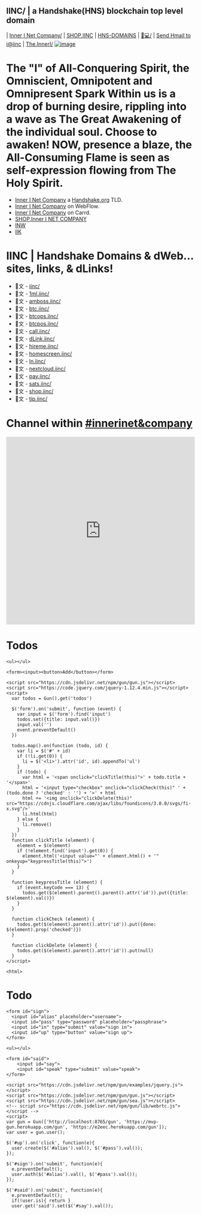 ## IINC/ | a Handshake(HNS) blockchain top level domain
| [Inner I Net Company/](http://shapereality.innerinetcompany.hns.is/) | [SHOP.IINC](http://shop.iinc.hns.to/) | [HNS-DOMAINS](http://home.hns-domains.hns.to/) | [🐻💻/](http://xn--gp8h6h.hns.to/) | [Send Hmail to i@iinc](mailto:i@iinc) | [The.InnerI/](http://the.inneri.hns.is/)
[![image](https://user-images.githubusercontent.com/37987346/103435699-6be72500-4be0-11eb-8264-7dcb24c14987.png)](http://shapereality.innerinetcompany.hns.to/)



# The "I" of All-Conquering Spirit, the Omniscient, Omnipotent and Omnipresent Spark Within us is a drop of burning desire, rippling into a wave as The Great Awakening of the individual soul. Choose to awaken! NOW, presence a blaze, the All-Consuming Flame is seen as self-expression flowing from The Holy Spirit.

- [Inner I Net Company](https://shapereality.innerinetcompany.hns.to/) a [Handshake.org](https://handshake.org/) TLD.
- [Inner I Net Company](https://innerinetcompany.webflow.io/) on WebFlow.
- [Inner I Net Company](https://innerinetcompany.carrd.co/) on Carrd.
- [SHOP.Inner I NET COMPANY](http://shop.innerinetcompany.hns.to/)
- [INW](http://inw.hns.to/) 
- [IIK](http://iik.hns.to/)

# IINC | Handshake Domains & dWeb... sites, links, & dLinks!

- 🤝文 - [iinc/](http://innerinetcompany.iinc.hns.to/)
- 🤝文 - [1ml.iinc/](https://1ml.com/node/02727420a06e3b5c1974b81fc063566f4b21612cbff885964fd915ea9b524c320a)
- 🤝文 - [amboss.iinc/](https://amboss.space/node/02727420a06e3b5c1974b81fc063566f4b21612cbff885964fd915ea9b524c320a)
- 🤝文 - [btc.iinc/](https://btcpay0.voltageapp.io/apps/2mPua76MsAJGadWU6odyAXoVatnm/pos)
- 🤝文 - [btcops.iinc/](https://btcpay0.voltageapp.io/apps/2mPua76MsAJGadWU6odyAXoVatnm/pos)
- 🤝文 - [btcpos.iinc/](https://btcpay0.voltageapp.io/apps/2mPua76MsAJGadWU6odyAXoVatnm/pos)
- 🤝文 - [call.iinc/](https://iinc.onsip.com/)
- 🤝文 - [dLink.iinc/](http://dlink.iinc.hns.is/)
- 🤝文 - [hireme.iinc/](https://hihello.me/p/0cb68d09-191a-4d88-a7b7-ba493dbed5dd)
- 🤝文 - [homescreen.iinc/](https://homescreen.hns.siasky.net/)
- 🤝文 - [ln.iinc/](https://btcpay0.voltageapp.io/embed/BpXViuHbB2JbSA3wjpQCLSWoDsQC4JMy2i5yvpK7Rg9d/BTC/ln)
- 🤝文 - [nextcloud.iinc/](https://use05.thegood.cloud/login?direct=1&user=innerinetcompany@gmail.com)
- 🤝文 - [pay.iinc/](http://pay.iinc.hns.is/)
- 🤝文 - [sats.iinc/](https://baaf49cc6b.d.voltageapp.io/tipjar/1)
- 🤝文 - [shop.iinc/](https://innerinetcompany.mybigcommerce.com/)
- 🤝文 - [tip.iinc/](https://baaf49cc6b.d.voltageapp.io/tipjar/1)




# Channel within [#innerinet&company](https://webchat.hybridirc.com/#innerinet&company)
<iframe src="https://kiwiirc.hybridirc.com/#innerinet&company" allow="microphone; camera; display-capture; fullscreen" style="border:0; width:100%; height:500px;"></iframe>

<html>
  <body>
    <h1>Todos</h1>

    <ul></ul>

    <form><input><button>Add</button></form>

    <script src="https://cdn.jsdelivr.net/npm/gun/gun.js"></script>
    <script src="https://code.jquery.com/jquery-1.12.4.min.js"></script>
    <script>
      var todos = Gun().get('todos')

      $('form').on('submit', function (event) {
        var input = $('form').find('input')
        todos.set({title: input.val()})
        input.val('')
        event.preventDefault()
      })

      todos.map().on(function (todo, id) {
        var li = $('#' + id)
        if (!li.get(0)) {
          li = $('<li>').attr('id', id).appendTo('ul')
        }
        if (todo) {
          var html = '<span onclick="clickTitle(this)">' + todo.title + '</span>'
          html = '<input type="checkbox" onclick="clickCheck(this)" ' + (todo.done ? 'checked' : '') + '>' + html
          html += '<img onclick="clickDelete(this)" src="https://cdnjs.cloudflare.com/ajax/libs/foundicons/3.0.0/svgs/fi-x.svg"/>'
          li.html(html)
        } else {
          li.remove()
        }
      })
      function clickTitle (element) {
        element = $(element)
        if (!element.find('input').get(0)) {
          element.html('<input value="' + element.html() + '" onkeyup="keypressTitle(this)">')
        }
      }

      function keypressTitle (element) {
        if (event.keyCode === 13) {
          todos.get($(element).parent().parent().attr('id')).put({title: $(element).val()})
        }
      }
      
      function clickCheck (element) {
        todos.get($(element).parent().attr('id')).put({done: $(element).prop('checked')})
      }

      function clickDelete (element) {
        todos.get($(element).parent().attr('id')).put(null)
      }
    </script>
    
    <html>
  <body>
    <h1>Todo</h1>

    <form id="sign">
      <input id="alias" placeholder="username">
      <input id="pass" type="password" placeholder="passphrase">
      <input id="in" type="submit" value="sign in">
      <input id="up" type="button" value="sign up">
    </form>

    <ul></ul>

    <form id="said">
        <input id="say">
        <input id="speak" type="submit" value="speak">
    </form>

    <script src="https://cdn.jsdelivr.net/npm/gun/examples/jquery.js"></script>
    <script src="https://cdn.jsdelivr.net/npm/gun/gun.js"></script>
    <script src="https://cdn.jsdelivr.net/npm/gun/sea.js"></script>
    <!-- script src="https://cdn.jsdelivr.net/npm/gun/lib/webrtc.js"></script -->
    <script>
    var gun = Gun(['http://localhost:8765/gun', 'https://mvp-gun.herokuapp.com/gun', 'https://e2eec.herokuapp.com/gun']);
    var user = gun.user();

    $('#up').on('click', function(e){
      user.create($('#alias').val(), $('#pass').val());
    });

    $('#sign').on('submit', function(e){
      e.preventDefault();
      user.auth($('#alias').val(), $('#pass').val());
    });

    $('#said').on('submit', function(e){
      e.preventDefault();
      if(!user.is){ return }
      user.get('said').set($('#say').val());
     
  
